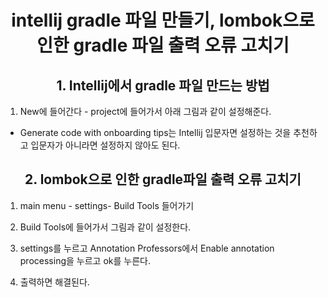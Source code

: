 # <center>intellij gradle 파일 만들기, lombok으로 인한 gradle 파일 출력 오류 고치기</center> 


## <center>1. Intellij에서 gradle 파일 만드는 방법</center>
1. New에 들어간다 - project에 들어가서 아래 그림과 같이 설정해준다.

* Generate code with onboarding tips는 Intellij 입문자면 설정하는 것을 추천하고 입문자가 아니라면 설정하지 않아도 된다. 

   

## <center>2. lombok으로 인한 gradle파일 출력 오류 고치기</center>

1. main menu - settings- Build Tools 들어가기

2. Build Tools에 들어가서 그림과 같이 설정한다.


4. settings를 누르고 Annotation Professors에서 Enable annotation processing을 누르고 ok를 누른다.


5. 출력하면 해결된다.

